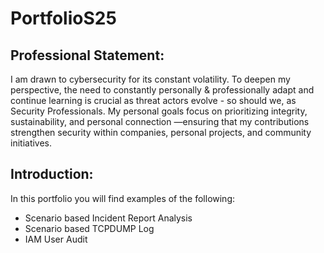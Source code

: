 # PortfolioS25
## Professional Statement:
I am drawn to cybersecurity for its constant volatility. To deepen  my perspective, the need to constantly personally & professionally adapt and continue learning is crucial as threat actors evolve - so should we, as Security Professionals. My personal goals focus on prioritizing integrity, sustainability, and personal connection —ensuring that my contributions strengthen security within companies, personal projects, and community initiatives.

## Introduction:
In this portfolio you will find examples of the following:
- Scenario based Incident Report Analysis
- Scenario based TCPDUMP Log
- IAM User Audit
